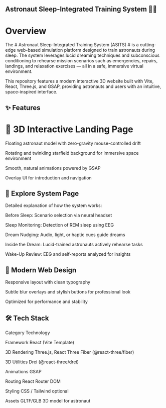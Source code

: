 ## Astronaut Sleep-Integrated Training System 🌌🚀
# Overview
The # Astronaut Sleep-Integrated Training System (ASITS) # is a cutting-edge web-based simulation platform designed to train astronauts during sleep. The system leverages lucid dreaming techniques and subconscious conditioning to rehearse mission scenarios such as emergencies, repairs, landings, and relaxation exercises — all in a safe, immersive virtual environment.

This repository features a modern interactive 3D website built with Vite, React, Three.js, and GSAP, providing astronauts and users with an intuitive, space-inspired interface.

## ✨ Features
# 🚀 3D Interactive Landing Page
Floating astronaut model with zero-gravity mouse-controlled drift

Rotating and twinkling starfield background for immersive space environment

Smooth, natural animations powered by GSAP

Overlay UI for introduction and navigation

## 🔬 Explore System Page
Detailed explanation of how the system works:

Before Sleep: Scenario selection via neural headset

Sleep Monitoring: Detection of REM sleep using EEG

Dream Nudging: Audio, light, or haptic cues guide dreams

Inside the Dream: Lucid-trained astronauts actively rehearse tasks

Wake-Up Review: EEG and self-reports analyzed for insights

## 🎨 Modern Web Design
Responsive layout with clean typography

Subtle blur overlays and stylish buttons for professional look

Optimized for performance and stability

## 🛠 Tech Stack
Category	Technology

Framework	React (Vite Template)

3D Rendering	Three.js, React Three Fiber (@react-three/fiber)

3D Utilities	Drei (@react-three/drei)

Animations	GSAP

Routing	React Router DOM

Styling	CSS / Tailwind optional

Assets	GLTF/GLB 3D model for astronaut
